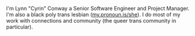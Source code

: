 I'm Lynn "Cyrin" Conway a Senior Software Engineer and Project Manager. I'm also a black poly trans lesbian ([my.pronoun.is/she](http://my.pronoun.is/she)). I do most of my work with connections and community (the queer trans community in particular).
